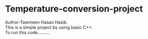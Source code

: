 # Temperature-conversion-project
Author-Tawmeen Hasan Hasib.
<br>
This is a simple project by using basic C++.
<br>
To run this code..........
